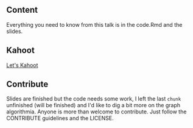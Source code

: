 ## Content
Everything you need to know from this talk is in the code.Rmd and the slides.

## Kahoot

[Let's Kahoot](https://play.kahoot.it/#/k/cc1a145d-977c-4654-9e73-339018c13870)

## Contribute

Slides are finished but the code needs some work, I left the last `chunk` unfinished (will be finished) and I'd like to dig a bit more on the graph algorithmia. Anyone is more than welcome to contribute. Just follow the CONTRIBUTE guidelines and the LICENSE.
